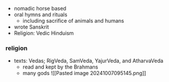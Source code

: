 - nomadic horse  based
- oral hymns and rituals
	- including sacrifice of animals and humans
- wrote Sanskrit
- Religion: Vedic Hinduism


### religion
- texts: Vedas; RigVeda, SamVeda, YajurVeda, and AtharvaVeda
	- read and kept by the Brahmans
	- many gods 
		![[Pasted image 20241007095145.png]]
